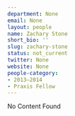 ```yaml
---
department: None
email: None
layout: people
name: Zachary Stone
short_bio: ''
slug: zachary-stone
status: not_current
twitter: None
website: None
people-category:
- 2013–2014
- Praxis Fellow
---
```


No Content Found
